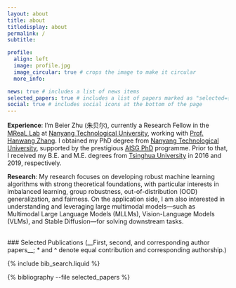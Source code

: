 ```yaml
---
layout: about
title: about
titledisplay: about
permalink: /
subtitle: 

profile:
  align: left
  image: profile.jpg
  image_circular: true # crops the image to make it circular
  more_info: 

news: true # includes a list of news items
selected_papers: true # includes a list of papers marked as "selected={true}"
social: true # includes social icons at the bottom of the page
---
```

<!-- ## Beier Zhu (朱贝尔)
       
<br/><br/> -->
**Experience**: I’m Beier Zhu (朱贝尔), currently a Research Fellow in the [MReaL Lab](https://mreallab.github.io/) at [Nanyang Technological University](https://www.ntu.edu.sg/), working with [Prof. Hanwang Zhang](https://personal.ntu.edu.sg/hanwangzhang/). I obtained my PhD degree from [Nanyang Technological University](https://www.ntu.edu.sg/), supported by the prestigious [AISG PhD](https://aisingapore.org/research/phd-fellowship-programme/) programme. Prior to that, I received my B.E. and M.E. degrees from [Tsinghua University](https://www.tsinghua.edu.cn/en/) in 2016 and 2019, respectively.

**Research**: My research focuses on developing robust machine learning algorithms with strong theoretical foundations, with particular interests in imbalanced learning, group robustness, out-of-distribution (OOD) generalization, and fairness. On the application side, I am also interested in understanding and leveraging large multimodal models—such as Multimodal Large Language Models (MLLMs), Vision-Language Models (VLMs), and Stable Diffusion—for solving downstream tasks.

<br/> 
### Selected Publications 
(__First, second, and corresponding author papers__; * and ^ denote equal contribution and corresponding authorship.)

{% include bib_search.liquid %}

<div class="publications">

{% bibliography --file selected_papers %}

</div>
